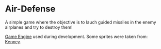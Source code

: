# Air-Defense

A simple game where the objective is to lauch guided missiles in the enemy airplanes and try to destroy them!

[Game Engine](https://ebitengine.org/) used during development.
Some sprites were taken from: [Kenney](https://kenney.nl/games).